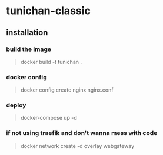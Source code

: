 # tunichan-classic
## installation
### build the image
> docker build -t tunichan .
### docker config
> docker config create nginx nginx.conf
### deploy
> docker-compose up -d
### if not using traefik and don't wanna mess with code
> docker network create -d overlay webgateway
